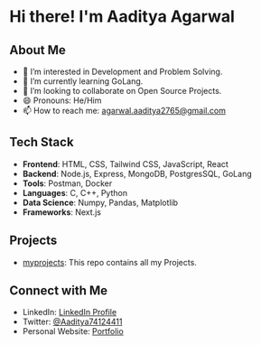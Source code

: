 <!---
- 👋 Hi, I’m @Aad1tya27
- 👀 I’m interested in Development and Problem Solving
- 🌱 I’m currently learning Web Development
- 💞️ I’m looking to collaborate on Open Source Projects
- 📫 How to reach me agarwal.aaditya2765@gmail.com
- 😄 Pronouns: He/Him
- My Tech Stack: HTML, CSS, Tailwind CSS, JavaScript, Node, Express, MongoDB, React, NextJS, Postman, Docker, C, C++, Python, Numpy, Pandas, Matplotlib, 


Aad1tya27/Aad1tya27 is a ✨ special ✨ repository because its `README.md` (this file) appears on your GitHub profile.
You can click the Preview link to take a look at your changes.
--->
# Hi there! I'm Aaditya Agarwal

## About Me
- 👀 I’m interested in Development and Problem Solving.
- 🌱 I’m currently learning GoLang.
- 💞️ I’m looking to collaborate on Open Source Projects.
- 😄 Pronouns: He/Him
- 📫 How to reach me: [agarwal.aaditya2765@gmail.com](mailto:agarwal.aaditya2765@gmail.com)

## Tech Stack
- **Frontend**: HTML, CSS, Tailwind CSS, JavaScript, React
- **Backend**: Node.js, Express, MongoDB, PostgresSQL, GoLang
- **Tools**: Postman, Docker
- **Languages**: C, C++, Python
- **Data Science**: Numpy, Pandas, Matplotlib
- **Frameworks**: Next.js

## Projects
- [myprojects](https://github.com/Aad1tya27/myprojects): This repo contains all my Projects.


## Connect with Me
- LinkedIn: [LinkedIn Profile](https://www.linkedin.com/in/aaditya-agarwal-7aa185284/)
- Twitter: [@Aaditya74124411](https://x.com/Aaditya74124411)
- Personal Website: [Portfolio](https://aaditya-portfolio.vercel.app/)
